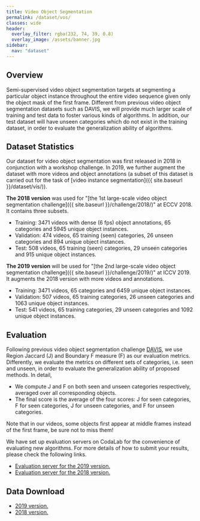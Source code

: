 ```yaml
---
title: Video Object Segmentation
permalink: /dataset/vos/
classes: wide
header:
  overlay_filter: rgba(232, 74, 39, 0.8)
  overlay_image: /assets/banner.jpg
sidebar:
  nav: "dataset"
---
```


## Overview
Semi-supervised video object segmentation targets at segmenting a particular object instance throughout the entire video sequence given only the object mask of the first frame. Different from previous video object segmentation datasets such as DAVIS, we will provide much larger scale of training and test data to foster various kinds of algorithms. In addition, our test dataset will have unseen categories which do not exist in the training dataset, in order to evaluate the generalization ability of algorithms.


## Dataset Statistics
Our dataset for video object segmentation was first released in 2018 in conjunction with a workshop challenge. In 2019, we further augment the dataset with more videos and object annotations (a subset of this dataset is carried out for the task of [video instance segmentation]({{ site.baseurl }}/dataset/vis/)).

**The 2018 version** was used for "[the 1st large-scale video object segmentation challenge]({{ site.baseurl }}/challenge/2018/)" at ECCV 2018. It contains three subsets. 
* Training: 3471 videos with dense (6 fps) object annotations, 65 categories and 5945 unique object instances.
* Validation: 474 videos,  65 training (seen) categories, 26 unseen categories and 894 unique object instances.
* Test: 508 videos, 65 training (seen) categories, 29 unseen categories and 915 unique object instances.

**The 2019 version** will be used for "[the 2nd large-scale video object segmentation challenge]({{ site.baseurl }}/challenge/2019/)" at ICCV 2019. It augments the 2018 version with more videos and annotations.
* Training: 3471 videos, 65 categories and 6459 unique object instances.
* Validation: 507 videos, 65 training categories, 26 unseen categories and 1063 unique object instances. 
* Test: 541 videos, 65 training categories, 29 unseen categories and 1092 unique object instances.


## Evaluation
Following previous video object segmentation challenge [DAVIS](http://davischallenge.org/), we use Region Jaccard (J) and Boundary F measure (F) as our evaluation metrics. Differently, we evaluate the metrics on different sets of categories, i.e. seen and unseen, in order to evaluate the generalization ability of proposed methods. In detail,
* We compute J and F on both seen and unseen categories respectively, averaged over all corresponding objects.
* The final score is the average of the four scores: J for seen categories, F for seen categories, J for unseen categories, and F for unseen categories.

Note that in our videos, some objects first appear at middle frames instead of the first frame, be sure not to miss them! 

We have set up evaluation servers on CodaLab for the convenience of evaluating new algorithms. For more details of how to submit your results, please check the following links.
* [Evaluation server for the 2019 version.](https://competitions-new.codalab.org/competitions/20127)
* [Evaluation server for the 2018 version.](https://competitions.codalab.org/competitions/19544)


## Data Download
* [2019 version.](https://competitions.codalab.org/competitions/23214#participate-get_data)
* [2018 version.](https://competitions.codalab.org/competitions/19544#participate-get-data)
